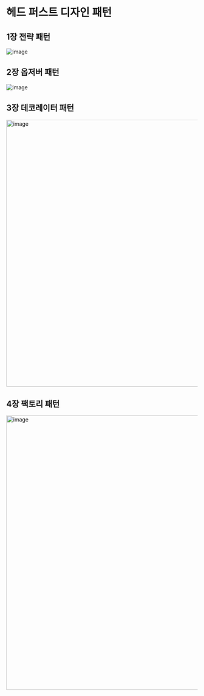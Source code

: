 # 헤드 퍼스트 디자인 패턴

## 1장 전략 패턴

![image](https://github.com/mimseong/Study/assets/50068946/a45dc34a-1fa7-4dbc-9551-dc650f4e2867)

## 2장 옵저버 패턴

![image](https://github.com/mimseong/Study/assets/50068946/5410d972-99c8-49da-bd56-6a8d3d616631)

## 3장 데코레이터 패턴


<img width="703" alt="image" src="https://github.com/mimseong/Study/assets/50068946/be1ddab6-2af5-42bd-8e30-a78d6aa95618">


## 4장 팩토리 패턴


<img width="723" alt="image" src="https://github.com/mimseong/Study/assets/50068946/7035d625-9fe8-4208-b606-ea20a1b76939">


